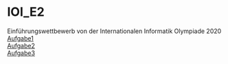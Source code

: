 # IOI_E2
Einführungswettbewerb von der Internationalen Informatik Olympiade 2020  
[Aufgabe1](https://judge.in.tum.de/ioide/team/problem.php?id=52)  
[Aufgabe2](https://judge.in.tum.de/ioide/team/problem.php?id=176)  
[Aufgabe3](https://judge.in.tum.de/ioide/team/problem.php?id=177)  
